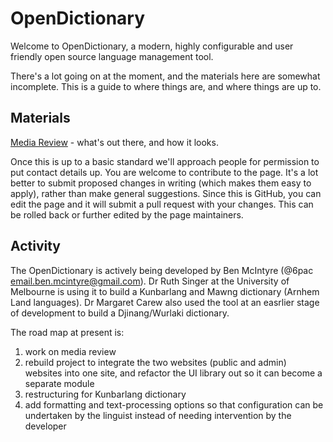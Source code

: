 # OpenDictionary

Welcome to OpenDictionary, a modern, highly configurable and user friendly open source language management tool.

There's a lot going on at the moment, and the materials here are somewhat incomplete. This is a guide to where things are, and where things are up to.

## Materials

[Media Review](MediaReview.md) - what's out there, and how it looks. 

Once this is up to a basic standard we'll approach people for permission to put contact details up. 
You are welcome to contribute to the page. It's a lot better to submit proposed changes in writing (which makes them easy to apply), rather than make general suggestions. Since this is GitHub, you can edit the page and it will submit a pull request with your changes. This can be rolled back or further edited by the page maintainers.

## Activity

The OpenDictionary is actively being developed by Ben McIntyre (@6pac email.ben.mcintyre@gmail.com). 
Dr Ruth Singer at the University of Melbourne is using it to build a Kunbarlang and Mawng dictionary (Arnhem Land languages).
Dr Margaret Carew also used the tool at an easrlier stage of development to build a Djinang/Wurlaki dictionary.

The road map at present is:
1) work on media review
1) rebuild project to integrate the two websites (public and admin) websites into one site, and refactor the UI library out so it can become a separate module
2) restructuring for Kunbarlang dictionary
3) add formatting and text-processing options so that configuration can be undertaken by the linguist instead of needing intervention by the developer
